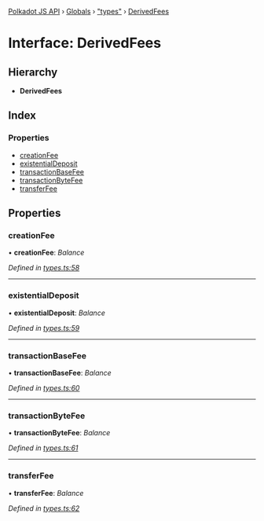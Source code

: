 [Polkadot JS API](../README.md) › [Globals](../globals.md) › ["types"](../modules/_types_.md) › [DerivedFees](_types_.derivedfees.md)

# Interface: DerivedFees

## Hierarchy

* **DerivedFees**

## Index

### Properties

* [creationFee](_types_.derivedfees.md#creationfee)
* [existentialDeposit](_types_.derivedfees.md#existentialdeposit)
* [transactionBaseFee](_types_.derivedfees.md#transactionbasefee)
* [transactionByteFee](_types_.derivedfees.md#transactionbytefee)
* [transferFee](_types_.derivedfees.md#transferfee)

## Properties

###  creationFee

• **creationFee**: *Balance*

*Defined in [types.ts:58](https://github.com/polkadot-js/api/blob/ad570cac5a/packages/api-derive/src/types.ts#L58)*

___

###  existentialDeposit

• **existentialDeposit**: *Balance*

*Defined in [types.ts:59](https://github.com/polkadot-js/api/blob/ad570cac5a/packages/api-derive/src/types.ts#L59)*

___

###  transactionBaseFee

• **transactionBaseFee**: *Balance*

*Defined in [types.ts:60](https://github.com/polkadot-js/api/blob/ad570cac5a/packages/api-derive/src/types.ts#L60)*

___

###  transactionByteFee

• **transactionByteFee**: *Balance*

*Defined in [types.ts:61](https://github.com/polkadot-js/api/blob/ad570cac5a/packages/api-derive/src/types.ts#L61)*

___

###  transferFee

• **transferFee**: *Balance*

*Defined in [types.ts:62](https://github.com/polkadot-js/api/blob/ad570cac5a/packages/api-derive/src/types.ts#L62)*
